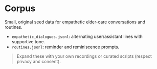 # Corpus

Small, original seed data for empathetic elder-care conversations and routines.

- `empathetic_dialogues.jsonl`: alternating user/assistant lines with supportive tone.
- `routines.jsonl`: reminder and reminiscence prompts.

> Expand these with your own recordings or curated scripts (respect privacy and consent).
